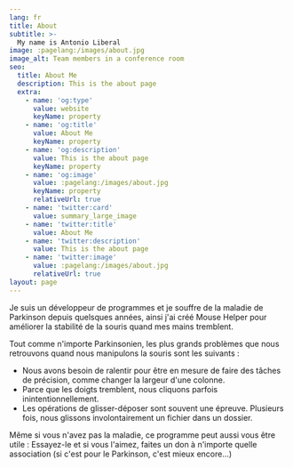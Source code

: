 ```yaml
---
lang: fr
title: About
subtitle: >-
  My name is Antonio Liberal
image: :pagelang:/images/about.jpg
image_alt: Team members in a conference room
seo:
  title: About Me
  description: This is the about page
  extra:
    - name: 'og:type'
      value: website
      keyName: property
    - name: 'og:title'
      value: About Me
      keyName: property
    - name: 'og:description'
      value: This is the about page
      keyName: property
    - name: 'og:image'
      value: :pagelang:/images/about.jpg
      keyName: property
      relativeUrl: true
    - name: 'twitter:card'
      value: summary_large_image
    - name: 'twitter:title'
      value: About Me
    - name: 'twitter:description'
      value: This is the about page
    - name: 'twitter:image'
      value: :pagelang:/images/about.jpg
      relativeUrl: true
layout: page
---
```


Je suis un développeur de programmes et je souffre de la maladie de Parkinson depuis quelsques années, ainsi j'ai créé Mouse Helper pour améliorer la stabilité de la souris quand mes mains tremblent.

Tout comme n'importe Parkinsonien, les plus grands problèmes que nous retrouvons quand nous manipulons la souris sont les suivants :

* Nous avons besoin de ralentir pour être en mesure de faire des tâches de précision, comme changer la largeur d'une colonne.
* Parce que les doigts tremblent, nous cliquons parfois inintentionnellement.
* Les opérations de glisser-déposer sont souvent une épreuve. Plusieurs fois, nous glissons involontairement un fichier dans un dossier.

Même si vous n'avez pas la maladie, ce programme peut aussi vous être utile : Essayez-le et si vous l'aimez, faites un don à n'importe quelle association (si c'est pour le Parkinson, c'est mieux encore...)

